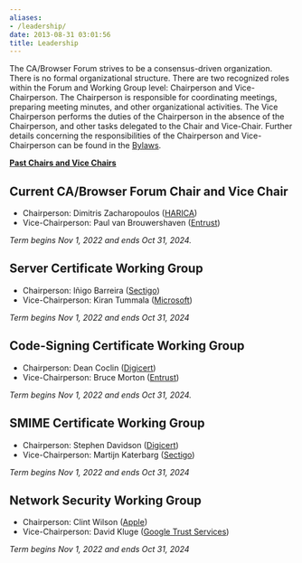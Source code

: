 ```yaml
---
aliases:
- /leadership/
date: 2013-08-31 03:01:56
title: Leadership
---
```


The CA/Browser Forum strives to be a consensus-driven organization. There is no formal organizational structure. There are two recognized roles within the Forum and Working Group level: Chairperson and Vice-Chairperson. The Chairperson is responsible for coordinating meetings, preparing meeting minutes, and other organizational activities. The Vice Chairperson performs the duties of the Chairperson in the absence of the Chairperson, and other tasks delegated to the Chair and Vice-Chair. Further details concerning the responsibilities of the Chairperson and Vice-Chairperson can be found in the [Bylaws][1].

**[Past Chairs and Vice Chairs][2]**

## Current CA/Browser Forum Chair and Vice Chair

- Chairperson: Dimitris Zacharopoulos ([HARICA][3])
- Vice-Chairperson: Paul van Brouwershaven ([Entrust][4])

_Term begins Nov 1, 2022 and ends Oct 31, 2024._

## Server Certificate Working Group

- Chairperson: Iñigo Barreira ([Sectigo][5])
- Vice-Chairperson: Kiran Tummala ([Microsoft][6])

_Term begins Nov 1, 2022 and ends Oct 31, 2024_

## Code-Signing Certificate Working Group

- Chairperson: Dean Coclin ([Digicert][7])
- Vice-Chairperson: Bruce Morton ([Entrust][4])

_Term begins _Nov 1, 2022 and ends Oct 31, 2024_._

## SMIME Certificate Working Group

- Chairperson: Stephen Davidson ([Digicert][7])
- Vice-Chairperson: Martijn Katerbarg ([Sectigo][5])

_Term begins _Nov 1, 2022 and ends Oct 31, 2024__

## Network Security Working Group 

- Chairperson: Clint Wilson ([Apple][8])
- Vice-Chairperson: David Kluge ([Google Trust Services](https://pki.goog/))

_Term begins Nov 1, 2022 and ends Oct 31, 2024_

[1]: /about/bylaws-history/ "Bylaws"
[2]: /about/leadership/past-chairs/
[3]: https://www.harica.gr/
[4]: https://www.entrust.com/
[5]: https://sectigo.com/
[6]: https://www.microsoft.com
[7]: https://www.digicert.com
[8]: https://www.apple.com/